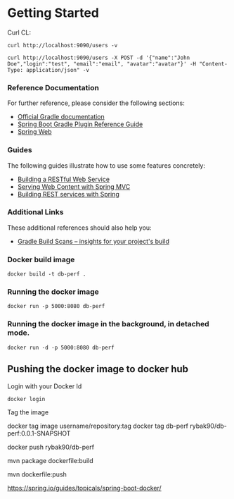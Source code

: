 # Getting Started
Curl CL:

```shell script
curl http://localhost:9090/users -v

curl http://localhost:9090/users -X POST -d '{"name":"John Doe","login":"test", "email":"email", "avatar":"avatar"}' -H "Content-Type: application/json" -v
```

### Reference Documentation
For further reference, please consider the following sections:

* [Official Gradle documentation](https://docs.gradle.org)
* [Spring Boot Gradle Plugin Reference Guide](https://docs.spring.io/spring-boot/docs/2.2.1.RELEASE/gradle-plugin/reference/html/)
* [Spring Web](https://docs.spring.io/spring-boot/docs/2.2.1.RELEASE/reference/htmlsingle/#boot-features-developing-web-applications)

### Guides
The following guides illustrate how to use some features concretely:

* [Building a RESTful Web Service](https://spring.io/guides/gs/rest-service/)
* [Serving Web Content with Spring MVC](https://spring.io/guides/gs/serving-web-content/)
* [Building REST services with Spring](https://spring.io/guides/tutorials/bookmarks/)

### Additional Links
These additional references should also help you:

* [Gradle Build Scans – insights for your project's build](https://scans.gradle.com#gradle)



### Docker build image 

```shell script
docker build -t db-perf .
```

### Running the docker image

```shell script
docker run -p 5000:8080 db-perf
```

### Running the docker image in the background, in detached mode.

```shell script
docker run -d -p 5000:8080 db-perf
```


## Pushing the docker image to docker hub

Login with your Docker Id

```shell script
docker login
```

Tag the image

docker tag image username/repository:tag
docker tag db-perf rybak90/db-perf:0.0.1-SNAPSHOT

docker push rybak90/db-perf


mvn package dockerfile:build

mvn dockerfile:push


https://spring.io/guides/topicals/spring-boot-docker/